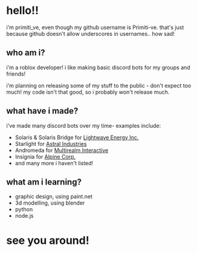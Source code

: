 # hello!! 
i'm primiti_ve, even though my github username is Primiti-ve. 
that's just because github doesn't allow underscores in usernames.. how sad!

## who am i?
i'm a roblox developer!
i like making basic discord bots for my groups and friends!

i'm planning on releasing some of my stuff to the public - don't expect too much!
my code isn't that good, so i probably won't release much.

## what have i made?
i've made many discord bots over my time- examples include:
- Solaris & Solaris Bridge for [Lightwave Energy Inc.](https://www.roblox.com/groups/8927264/LightWave-Energy-Inc)
- Starlight for [Astral Industries](https://www.roblox.com/groups/6809773/Astral-Industries-Official)
- Andromeda for [Multirealm Interactive](https://www.roblox.com/groups/13039664/Multirealm-Interactive)
- Insignia for [Alpine Corp.](https://www.roblox.com/groups/15725876/Alpine-Corp#!/about)
- and many more i haven't listed!

## what am i learning?
- graphic design, using paint.net
- 3d modelling, using blender
- python
- node.js

# see you around!
